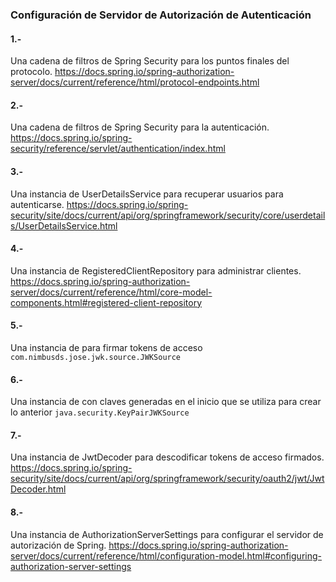 ### Configuración de Servidor de Autorización de Autenticación

#### 1.- 
  Una cadena de filtros de Spring Security para los puntos finales del protocolo.
  https://docs.spring.io/spring-authorization-server/docs/current/reference/html/protocol-endpoints.html

#### 2.- 
Una cadena de filtros de Spring Security para la autenticación.
https://docs.spring.io/spring-security/reference/servlet/authentication/index.html

#### 3.- 
Una instancia de UserDetailsService para recuperar usuarios para autenticarse.
https://docs.spring.io/spring-security/site/docs/current/api/org/springframework/security/core/userdetails/UserDetailsService.html

#### 4.- 
Una instancia de RegisteredClientRepository para administrar clientes.
https://docs.spring.io/spring-authorization-server/docs/current/reference/html/core-model-components.html#registered-client-repository

#### 5.- 
Una instancia de para firmar tokens de acceso ``` com.nimbusds.jose.jwk.source.JWKSource ```

#### 6.- 
Una instancia de con claves generadas en el inicio que se utiliza para crear lo anterior ``` java.security.KeyPairJWKSource ```

#### 7.- 
Una instancia de JwtDecoder para descodificar tokens de acceso firmados.
https://docs.spring.io/spring-security/site/docs/current/api/org/springframework/security/oauth2/jwt/JwtDecoder.html

#### 8.- 
Una instancia de AuthorizationServerSettings para configurar el servidor de autorización de Spring.
https://docs.spring.io/spring-authorization-server/docs/current/reference/html/configuration-model.html#configuring-authorization-server-settings